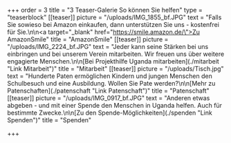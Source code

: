 +++
order = 3
title = "3 Teaser-Galerie So können Sie helfen"
type = "teaserblock"
[[teaser]]
picture = "/uploads/IMG_1855_bf.JPG"
text = "Falls Sie sowieso bei Amazon einkaufen, dann unterstützen Sie uns - kostenfrei für Sie.\n\n<a target=\"_blank\" href=\"https://smile.amazon.de/\">Zu AmazonSmile</a>"
title = "AmazonSmile"
[[teaser]]
picture = "/uploads/IMG_2224_bf.JPG"
text = "Jeder kann seine Stärken bei uns einbringen und bei unserem Verein mitarbeiten. Wir freuen uns über weitere engagierte Menschen.\n\n[Bei Projekthilfe Uganda mitarbeiten](./mitarbeit \"Link Mitarbeit\")"
title = "Mitarbeit"
[[teaser]]
picture = "/uploads/Tisch.jpg"
text = "Hunderte Paten ermöglichen Kindern und jungen Menschen den Schulbesuch und eine Ausbildung. Wollen Sie Pate werden?\n\n[Mehr zu Patenschaften](./patenschaft \"Link Patenschaft\")"
title = "Patenschaft"
[[teaser]]
picture = "/uploads/IMG_0917_bf.JPG"
text = "Anderen etwas abgeben - und mit einer Spende den Menschen in Uganda helfen. Auch für bestimmte Zwecke.\n\n[Zu den Spende-Möglichkeiten](./spenden \"Link Spenden\")"
title = "Spenden"

+++
